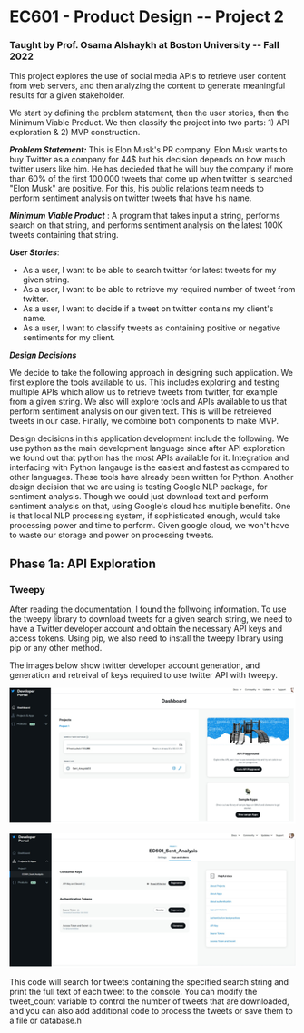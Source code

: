 # EC601 - Product Design -- Project 2
### Taught by Prof. Osama Alshaykh at Boston University -- Fall 2022

This project explores the use of social media APIs to retrieve user content from web servers, and then analyzing the content to generate meaningful results for a given stakeholder. 

We start by defining the problem statement, then the user stories, then the Minimum Viable Product. We then classify the project into two parts: 1) API exploration & 2) MVP construction.

***Problem Statement:*** This is Elon Musk's PR company. Elon Musk wants to buy Twitter as a company for 44$ but his decision depends on how much twitter users like him. He has decieded that he will buy the company if more than 60% of the first 100,000 tweets that come up when twitter is searched "Elon Musk" are positive. For this, his public relations team needs to perform sentiment analysis on twitter tweets that have his name. 

***Minimum Viable Product*** : A program that takes input a string, performs search on that string, and performs sentiment analysis on the latest 100K tweets containing that string.

***User Stories***:

- As a user, I want to be able to search twitter for latest tweets for my given string.
- As a user, I want to be able to retrieve my required number of tweet from twitter.
- As a user, I want to decide if a tweet on twitter contains my client's name.
- As a user, I want to classify tweets as containing positive or negative sentiments for my client.

***Design Decisions***

We decide to take the following approach in designing such application. We first explore the tools available to us. This includes exploring and testing multiple APIs which allow us to retrieve tweets from twitter, for example from a given string. We also will explore tools and APIs available to us that perform sentiment analysis on our given text. This is will be retreieved tweets in our case. Finally, we combine both components to make MVP.

Design decisions in this application development include the following. We use python as the main development language since after API exploration we found out that python has the most APIs available for it. Integration and interfacing with Python langauge is the easiest and fastest as compared to other languages. These tools have already been written for Python. Another design decision that we are using is testing Google NLP package, for sentiment analysis. Though we could just download text and perform sentiment analysis on that, using Google's cloud has multiple benefits. One is that local NLP processing system, if sophisticated enough, would take processing power and time to perform. Given google cloud, we won't have to waste our storage and power on processing tweets. 

## Phase 1a: API Exploration

### Tweepy

After reading the documentation, I found the follwoing information. 
To use the tweepy library to download tweets for a given search string, we need to have a Twitter developer account and obtain the necessary API keys and access tokens. Using pip, we also need to install the tweepy library using pip or any other method.

The images below show twitter developer account generation, and generation and retreival of keys required to use twitter API with tweepy. 

![](1.jpg) 

![](2.jpg) 

This code will search for tweets containing the specified search string and print the full text of each tweet to the console. You can modify the tweet_count variable to control the number of tweets that are downloaded, and you can also add additional code to process the tweets or save them to a file or database.h
